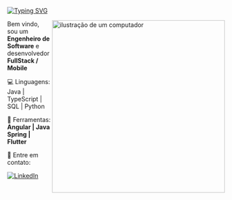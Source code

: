 [![Typing SVG](https://readme-typing-svg.demolab.com?font=Jetbrains+mono&weight=600&size=24&pause=1000&color=9D4EDD&background=FFFFFF00&random=false&width=435&lines=+Bruno+Winter+%E2%9B%84)](https://git.io/typing-svg)
 
</h1>
<img src="https://raw.githubusercontent.com/MicaelliMedeiros/micaellimedeiros/master/image/computer-illustration.png" alt="ilustração de um computador" min-width="400px" max-width="400px" width="400px" align="right" valign="top"> 
<p align="left"> 
  Bem vindo, sou um <strong>Engenheiro de Software</strong> e desenvolvedor <strong>FullStack / Mobile</strong> 
</p>

<p align="left">
  💻 Linguagens: Java | TypeScript | SQL | Python
</p>

<p align="left">
  💼 Ferramentas: <strong>Angular | Java Spring | Flutter</strong>
</p>

<p align="left">
  📨 Entre em contato: <a href="https://www.linkedin.com/in/bruno-winter-8b2287292/" title="LinkedIn">
</p>


  <img src="https://img.shields.io/badge/-Linkedin-0e76a8?style=flat-square&logo=Linkedin&logoColor=white&link=LINK-DO-SEU-LINKEDIN" alt="LinkedIn"/></a>
